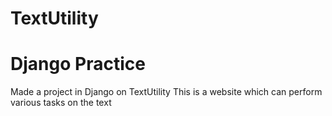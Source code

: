 # TextUtility
# Django Practice
Made a project in Django on TextUtility
This is a website which can perform various tasks on the text 
